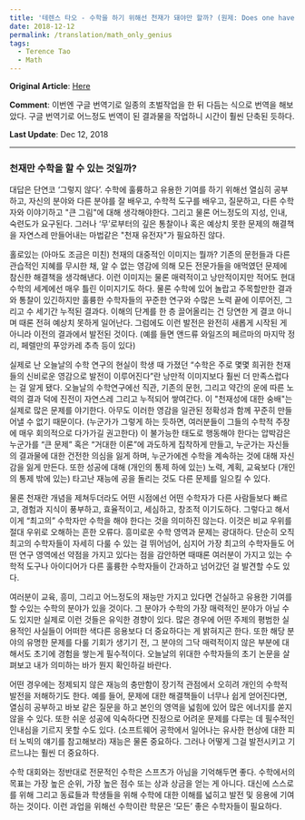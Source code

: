 ```yaml
---
title: '테렌스 타오 - 수학을 하기 위해선 천재가 돼야만 할까? (원제: Does one have to be a genius to do maths?)'
date: 2018-12-12
permalink: /translation/math_only_genius
tags:
  - Terence Tao
  - Math
---
```



**Original Article**: [Here](https://terrytao.wordpress.com/career-advice/does-one-have-to-be-a-genius-to-do-maths/)

**Comment**: 이번엔 구글 번역기로 일종의 초벌작업을 한 뒤 다듬는 식으로 번역을 해보았다. 구글 번역기로 어느정도 번역이 된 결과물을 작업하니 시간이 훨씬 단축된 듯하다.

**Last Update**: Dec 12, 2018

 * * * 

### 천재만 수학을 할 수 있는 것일까?


대답은 단연코 ‘그렇지 않다’. 수학에 훌륭하고 유용한 기여를 하기 위해선 열심히 공부하고, 자신의 분야와 다른 분야를 잘 배우고, 수학적 도구를 배우고, 질문하고, 다른 수학자와 이야기하고 "큰 그림"에 대해 생각해야한다. 그리고 물론 어느정도의 지성, 인내, 숙련도가 요구된다. 그러나 ‘무’로부터의 깊은 통찰이나 혹은 예상치 못한 문제의 해결책을 자연스레 만들어내는 마법같은 "천재 유전자"가 필요하진 않다.

  

홀로있는 (아마도 조금은 미친) 천재의 대중적인 이미지는 뭘까? 기존의 문헌들과 다른 관습적인 지혜를 무시한 채, 알 수 없는 영감에 의해 모든 전문가들을 애먹였던 문제에 참신한 해결책을 생각해낸다. 이런 이미지는 물론 매력적이고 낭만적이지만 적어도 현대수학의 세계에선 매우 틀린 이미지기도 하다. 물론 수학에 있어 놀랍고 주목할만한 결과와 통찰이 있긴하지만 훌륭한 수학자들의 꾸준한 연구와 수많은 노력 끝에 이루어진, 그리고 수 세기간 누적된 결과다. 이해의 단계를 한 층 끌어올리는 건 당연한 게 결코 아니며 때론 전혀 예상치 못하게 일어난다. 그럼에도 이런 발전은 완전히 새롭게 시작된 게 아니라 이전의 결과에서 발전된 것이다. (예를 들면 앤드류 와일즈의 페르마의 마지막 정리, 페렐만의 푸앙카레 추측 등이 있다)

  

실제로 난 오늘날의 수학 연구의 현실이 학생 때 가졌던 “수학은 주로 몇몇 희귀한 천재들의 신비로운 영감으로 발전이 이루어진다”란 낭만적 이미지보다 훨씬 더 만족스럽다는 걸 알게 됐다. 오늘날의 수학연구에선 직관, 기존의 문헌, 그리고 약간의 운에 따른 노력의 결과 덕에 진전이 자연스레 그리고 누적되어 쌓여간다. 이 "천재성에 대한 숭배"는 실제로 많은 문제를 야기한다. 아무도 이러한 영감을 일관된 정확성과 함께 꾸준히 만들어낼 수 없기 때문이다. (누군가가 그렇게 하는 듯하면, 여러분들이 그들의 수학적 주장에 매우 회의적으로 다가가길 권고한다) 이 불가능한 태도로 행동해야 한다는 압박감은 누군가를 “큰 문제” 혹은 “거대한 이론”에 과도하게 집착하게 만들고, 누군가는 자신들의 결과물에 대한 건전한 의심을 잃게 하며, 누군가에겐 수학을 계속하는 것에 대해 자신감을 잃게 만든다. 또한 성공에 대해 (개인의 통제 하에 있는) 노력, 계획, 교육보다 (개인의 통제 밖에 있는) 타고난 재능에 공을 돌리는 것도 다른 문제를 일으킬 수 있다.

  

물론 천재란 개념을 제쳐두더라도 어떤 시점에선 어떤 수학자가 다른 사람들보다 빠르고, 경험과 지식이 풍부하고, 효율적이고, 세심하고, 창조적 이기도하다. 그렇다고 해서 이게 “최고의” 수학자만 수학을 해야 한다는 것을 의미하진 않는다. 이것은 비교 우위를 절대 우위로 오해하는 흔한 오류다. 흥미로운 수학 영역과 문제는 광대하다. 단순히 오직 최고의 수학자들이 자세히 다룰 수 있는 걸 뛰어넘어, 심지어 가장 최고의 수학자들도 어떤 연구 영역에선 약점을 가지고 있다는 점을 감안하면 때때론 여러분이 가지고 있는 수학적 도구나 아이디어가 다른 훌륭한 수학자들이 간과하고 넘어갔던 걸 발견할 수도 있다.

  

여러분이 교육, 흥미, 그리고 어느정도의 재능만 가지고 있다면 건실하고 유용한 기여를 할 수있는 수학의 분야가 있을 것이다. 그 분야가 수학의 가장 매력적인 분야가 아닐 수도 있지만 실제로 이런 것들은 유익한 경향이 있다. 많은 경우에 어떤 주제의 평범한 실용적인 사실들이 어떠한 색다른 응용보다 더 중요하다는 게 밝혀지곤 한다. 또한 해당 분야의 유명한 문제를 다룰 기회가 생기기 전, 그 분야의 그닥 매력적이지 않은 부분에 대해서도 초기에 경험을 쌓는게 필수적이다. 오늘날의 위대한 수학자들의 초기 논문을 살펴보고 내가 의미하는 바가 뭔지 확인하길 바란다.

  

어떤 경우에는 정제되지 않은 재능의 충만함이 장기적 관점에서 오히려 개인의 수학적 발전을 저해하기도 한다. 예를 들어, 문제에 대한 해결책들이 너무나 쉽게 얻어진다면, 열심히 공부하고 바보 같은 질문을 하고 본인의 영역을 넓힘에 있어 많은 에너지를 쏟지 않을 수 있다. 또한 쉬운 성공에 익숙하다면 진정으로 어려운 문제를 다루는 데 필수적인 인내심을 기르지 못할 수도 있다. (소프트웨어 공학에서 일어나는 유사한 현상에 대한 피터 노빅의 얘기를 참고해보라) 재능은 물론 중요하다. 그러나 어떻게 그걸 발전시키고 기르느냐는 훨씬 더 중요하다.

  

수학 대회와는 정반대로 전문적인 수학은 스프츠가 아님을 기억해두면 좋다. 수학에서의 목표는 가장 높은 순위, 가장 높은 점수 또는 상과 상금을 얻는 게 아니다. 대신에 스스로를 위해 그리고 동료들과 학생들을 위해 수학에 대한 이해를 넓히고 발전 및 응용에 기여하는 것이다. 이런 과업을 위해선 수학이란 학문은 ‘모든’ 좋은 수학자들이 필요하다.